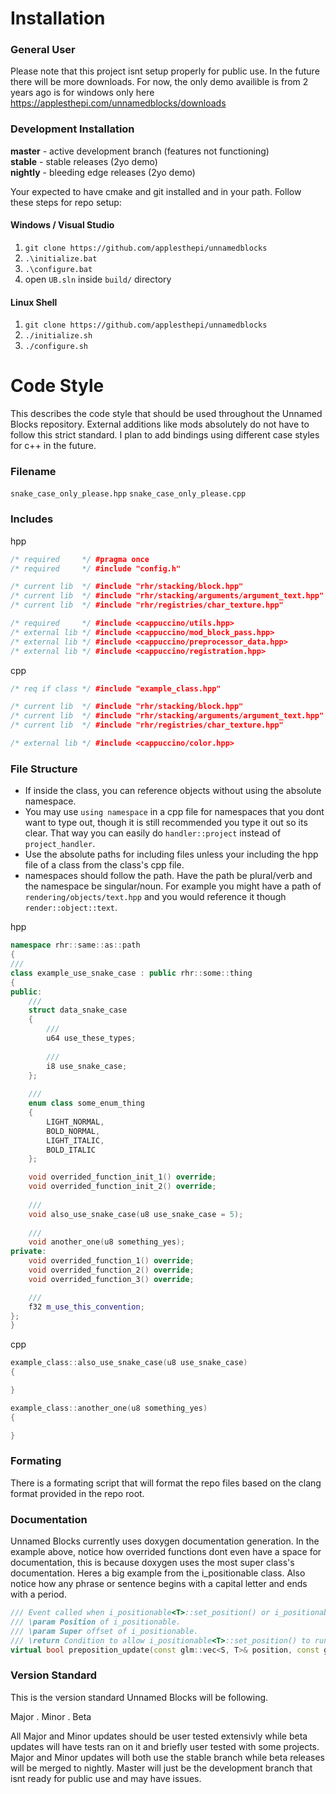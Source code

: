 # Installation
### General User
Please note that this project isnt setup properly for public use. In the future there will be more downloads. For now, the only demo availible is from 2 years ago is for windows only here https://applesthepi.com/unnamedblocks/downloads

### Development Installation
**master** - active development branch (features not functioning)  
**stable** - stable releases (2yo demo)  
**nightly** - bleeding edge releases (2yo demo)
  
  Your expected to have cmake and git installed and in your path. Follow these steps for repo setup:
#### Windows / Visual Studio
1. `git clone https://github.com/applesthepi/unnamedblocks`
2. `.\initialize.bat`
3. `.\configure.bat`
4. open `UB.sln` inside `build/` directory

#### Linux Shell
1. `git clone https://github.com/applesthepi/unnamedblocks`
2. `./initialize.sh`
3. `./configure.sh`

# Code Style
This describes the code style that should be used throughout the Unnamed Blocks repository. External additions like mods absolutely do not have to follow this strict standard. I plan to add bindings using different case styles for c++ in the future.

### Filename
`snake_case_only_please.hpp`
`snake_case_only_please.cpp`

### Includes
hpp
```cpp
/* required     */ #pragma once
/* required     */ #include "config.h"

/* current lib  */ #include "rhr/stacking/block.hpp"
/* current lib  */ #include "rhr/stacking/arguments/argument_text.hpp"
/* current lib  */ #include "rhr/registries/char_texture.hpp"

/* required     */ #include <cappuccino/utils.hpp>
/* external lib */ #include <cappuccino/mod_block_pass.hpp>
/* external lib */ #include <cappuccino/preprocessor_data.hpp>
/* external lib */ #include <cappuccino/registration.hpp>
```
cpp
```cpp
/* req if class */ #include "example_class.hpp"

/* current lib  */ #include "rhr/stacking/block.hpp"
/* current lib  */ #include "rhr/stacking/arguments/argument_text.hpp"
/* current lib  */ #include "rhr/registries/char_texture.hpp"

/* external lib */ #include <cappuccino/color.hpp>
```

### File Structure
- If inside the class, you can reference objects without using the absolute namespace.
- You may use `using namespace` in a cpp file for namespaces that you dont want to type out, though it is still recommended you type it out so its clear. That way you can easily do `handler::project` instead of `project_handler`.
- Use the absolute paths for including files unless your including the hpp file of a class from the class's cpp file.
- namespaces should follow the path. Have the path be plural/verb and the namespace be singular/noun. For example you might have a path of `rendering/objects/text.hpp` and you would reference it though `render::object::text`.

hpp
```cpp
namespace rhr::same::as::path
{
///
class example_use_snake_case : public rhr::some::thing
{
public:
	///
	struct data_snake_case
	{
		///
		u64 use_these_types;
		
		///
		i8 use_snake_case;
	};
	
	///
	enum class some_enum_thing
	{
		LIGHT_NORMAL,
		BOLD_NORMAL,
		LIGHT_ITALIC,
		BOLD_ITALIC
	};

	void overrided_function_init_1() override;
	void overrided_function_init_2() override;
	
	///
	void also_use_snake_case(u8 use_snake_case = 5);
	
	///
	void another_one(u8 something_yes);
private:
	void overrided_function_1() override;
	void overrided_function_2() override;
	void overrided_function_3() override;

	///
	f32 m_use_this_convention;
};
}
```
cpp
```cpp
example_class::also_use_snake_case(u8 use_snake_case)
{

}

example_class::another_one(u8 something_yes)
{

}
```

### Formating
There is a formating script that will format the repo files based on the clang format provided in the repo root.

### Documentation
Unnamed Blocks currently uses doxygen documentation generation. In the example above, notice how overrided functions dont even have a space for documentation, this is because doxygen uses the most super class's documentation. Heres a big example from the i_positionable class. Also notice how any phrase or sentence begins with a capital letter and ends with a period.
```cpp
/// Event called when i_positionable<T>::set_position() or i_positionable<T>::set_super_position() gets run.
/// \param Position of i_positionable.
/// \param Super offset of i_positionable.
/// \return Condition to allow i_positionable<T>::set_position() to run.
virtual bool preposition_update(const glm::vec<S, T>& position, const glm::vec<S, T>& offset);
```
### Version Standard
This is the version standard Unnamed Blocks will be following.  

Major . Minor . Beta  

All Major and Minor updates should be user tested extensivly while beta updates will have tests ran on it and briefly user tested with some projects. Major and Minor updates will both use the stable branch while beta releases will be merged to nightly. Master will just be the development branch that isnt ready for public use and may have issues.
